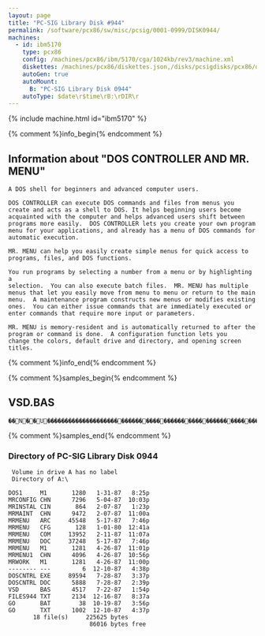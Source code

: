 ```yaml
---
layout: page
title: "PC-SIG Library Disk #944"
permalink: /software/pcx86/sw/misc/pcsig/0001-0999/DISK0944/
machines:
  - id: ibm5170
    type: pcx86
    config: /machines/pcx86/ibm/5170/cga/1024kb/rev3/machine.xml
    diskettes: /machines/pcx86/diskettes.json,/disks/pcsigdisks/pcx86/diskettes.json
    autoGen: true
    autoMount:
      B: "PC-SIG Library Disk 0944"
    autoType: $date\r$time\rB:\rDIR\r
---
```


{% include machine.html id="ibm5170" %}

{% comment %}info_begin{% endcomment %}

## Information about "DOS CONTROLLER AND MR. MENU"

    A DOS shell for beginners and advanced computer users.
    
    DOS CONTROLLER can execute DOS commands and files from menus you
    create and acts as a shell to DOS. It helps beginning users become
    acquainted with the computer and helps advanced users shift between
    programs more easily.  DOS CONTROLLER lets you create your own program
    menu for your applications, and already has a menu of DOS commands for
    automatic execution.
    
    MR. MENU can help you easily create simple menus for quick access to
    programs, files, and DOS functions.
    
    You run programs by selecting a number from a menu or by highlighting a
    selection.  You can also execute batch files.  MR. MENU has multiple
    menus that let you easily move from menu to menu or return to the main
    menu.  A maintenance program constructs new menus or modifies existing
    ones.  You can either issue commands that are immediately executed or
    enter commands that require more input or parameters.
    
    MR. MENU is memory-resident and is automatically returned to after the
    program or command is done.  A configuration function lets you
    change the colors, default drive and directory, and opening screen
    titles.
{% comment %}info_end{% endcomment %}

{% comment %}samples_begin{% endcomment %}

## VSD.BAS

```bas
��N��U                                                                                                                                                                                                                                                                                                                               ��������������������                                ������       ����                                  ������       ����                                  ������       ����                                   ����         ��                                     ���         ��                                     ���         ��                                     ���         �                                    ��������������������                                  ���         �                                      ���         �                                      ���         �                                      ���         �                                      ���         �                                      ���        ��                                      ���        ��                                    ��������������������                                  ���        ��                                       ��        �                                        ��        �                                        ��        �                                        ���       �                                        ���       �                                        ���       �     � ��    �                    ��������������������� ��    �                       ���      ��     � �                              ���      ��     � �                              ���      ��     �������������� �� ��    ���      ��     ���������������������    ���      �       ����  ������  �����    ���      �       ����  �� ���  �����    ���      �       ����� �� ��� ���  �� �������������������� �������� �������  ��     ���     �       ���  ��� ������  ���     ���     �       ���  ����������  ���     ���    ��       � ��������������    �     ���    ��       � ��� ����� ���    �     ���    ��                                 ���     ���    ��                                 ��      ���    ��                                      ��������������������                                    ���    �        ��      � �                     ���    �       ���     �� �                     ���    �       ���    �~ �                     ���    �       � �    � �                      ���   �       �   �� � ���� ����� ��      ���  ��       �  ��� � ���� ���������      ���  ��       ��������� �� � ����������������������������� ��� ���� ���  ����� �     ���  ��         ��� ��  �������  ����     ���  ��          �� ��  �������  ����     ���  �        � �� ��  ����� ��  �        ���  �        �������  ������ ��  �        ���  �        ������ �  � �������  ����     ���  �         �� �� �  � �~ ���   ���     ���  �                                        ��������������������                                     ���  �                                              �����                                              �����        ���        �                        �����        ���        �                        �����        ���                                 ����         � �                                 ����         � ��� ����� �� ���      �������������������� �����������������            ����         � �����  ������               ����         � �� ��  ������               ����         � ���������������             �����         � ���������������            �����         � ��     �������  �            �����         ����     �������  �             ����         �����������  �������      ����������������������� �������  ������                                          ���                                                 ��                                                                                                                                                                                                                                   
```

{% comment %}samples_end{% endcomment %}

### Directory of PC-SIG Library Disk 0944

     Volume in drive A has no label
     Directory of A:\

    DOS1     M1       1280   1-31-87   8:25p
    MRCONFIG CHN      7296   5-04-87  10:03p
    MRINSTAL CIN       864   2-07-87   1:23p
    MRMAINT  CHN      9472   2-07-87  11:00a
    MRMENU   ARC     45548   5-17-87   7:46p
    MRMENU   CFG       128   1-01-80  12:41a
    MRMENU   COM     13952   2-11-87  11:07a
    MRMENU   DOC     37248   5-17-87   7:46p
    MRMENU   M1       1281   4-26-87  11:01p
    MRMENU1  CHN      4096   4-26-87  10:56p
    MRWORK   M1       1281   4-26-87  11:00p
    -------- ---         6  12-10-87   4:38p
    DOSCNTRL EXE     89594   7-28-87   3:37p
    DOSCNTRL DOC      5888   7-28-87   2:39p
    VSD      BAS      4517   7-22-87   1:54p
    FILES944 TXT      2134  12-16-87   8:37a
    GO       BAT        38  10-19-87   3:56p
    GO       TXT      1002  12-10-87   4:37p
           18 file(s)     225625 bytes
                           86016 bytes free
